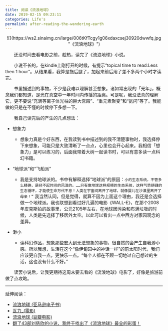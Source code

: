 ```yaml
---
title: 阅读《流浪地球》
date: 2019-02-15 09:23:11
categories: Life's
permalink: after-reading-the-wandering-earth
---
```


<center>![](https://ws2.sinaimg.cn/large/006tKfTcgy1g06xdaxcsej30920dwwfq.jpg "《流浪地球》")</center>

　　还没时间去看电影之前，趁热，读完了《流浪地球》小说。

　　小说不长的，在kindle上刚打开的时候，有提示“topical time to read:Less then 1 hour”。从结果看，我算是拖后腿了，加起来前后用了差不多两个小时才读完。

　　书里描述到的事物，不少是我难以理解甚至想象。诸如常出现的「光年」，概念我们都知道，是光在真空中一年时间内传播的距离。可是呢，我没法真的理解它，更不要说“充满等离子体光柱的巨大宫殿”、“重元素聚变”和“氦闪”等了。我能做的只是在不懂的时候停下多想一下。

<!-- more -->

　　我自己读完后的产生的几点想法：

- 想象力
    - 想象力真是个好东西，在我读到书中描述到的我不清楚事物时，我选择停下来想象，可能只是大致清晰了一点点，心里也会开心起来。我相信「想象力」是可以练习的，后面我带着大树一起读书时，可以有意多读一点科幻书籍。

- “地球派”和“飞船派”
    - 我是支持地球派的。书中有解释选择“地球派”的原因：`小的生态系统，不管多么精确，是经不起时间的风浪的。……只有像地球这样规模的生态系统，这样气势磅礴的生态循环，才能使生命万代不息！人类在宇宙间离开了地球，就像婴儿在沙漠里离开了母亲！”` 我当然认同，但是觉得，就算不因为上面这个理由，我还是会选择做一个地球派。我也联想到看过好几遍的电影《WALL-E》，在那个2008年皮克斯拍的故事里，公元2105年左右，在地球因污染和布满垃圾的时候，人类是先选择了移居外太空。以此可以看出一点中西方对家园观念的差异。

- 渺小
    - 读科幻作品，想象那些宏大到无法想象的事物，很自然的会产生自我渺小感。所以我想，生活在这个“像伊甸园中的神话一样”的前太阳时代，我们应该更自我一点，更快乐一点。“每个人都在不顾一切地过自己想过的生活，这也没有什么不好。”



　　读罢小说后，让我更期待这周末要去看的《流浪地球》电影了，好像是旅游前做了点攻略。

-------

延伸阅读：

- [流浪地球 (亚马逊电子书)](https://www.amazon.cn/dp/B07FVJTHTD?_encoding=UTF8&ref_=ku_mi_rw_edp)
- [瓦力_(電影)](https://www.wikiwand.com/zh/%E7%93%A6%E5%8A%9B_(%E9%9B%BB%E5%BD%B1))
- [流浪地球 (豆瓣电影)](https://movie.douban.com/subject/26266893/)
- [翻了43部刘慈欣的小说，我终于找出了《流浪地球》最全的彩蛋！](https://mp.weixin.qq.com/s?__biz=MzAxMTAzNDM2OQ==&mid=2657074920&idx=3&sn=b7fb45389067f85ffda45d5db13769a5&chksm=80ec5486b79bdd90fade376aca9fcce0c17746e52d505dea9e687cfc3bdbec9392f1aa111c4e&mpshare=1&scene=1&srcid=0213bWITe7yuhV0LlXlmn6mF%23rd)